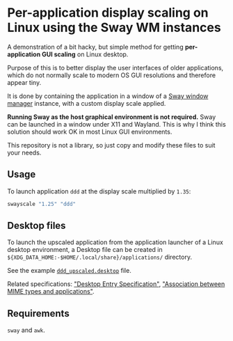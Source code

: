 # Per-application display scaling on Linux using the Sway WM instances

A demonstration of a bit hacky, but simple method for getting **per-application GUI scaling** on Linux desktop.

Purpose of this is to better display the user interfaces of older applications, which do not normally scale to modern OS GUI resolutions and therefore appear tiny.

It is done by containing the application in a window of a [Sway window manager](https://swaywm.org/) instance, with a custom display scale applied.

**Running Sway as the host graphical environment is not required.** Sway can be launched in a window under X11 and Wayland. This is why I think this solution should work OK in most Linux GUI environments.

This repository is not a library, so just copy and modify these files to suit your needs.

## Usage

To launch application `ddd` at the display scale multiplied by `1.35`:

```sh
swayscale "1.25" "ddd"
```

## Desktop files

To launch the upscaled application from the application launcher of a Linux desktop environment, a Desktop file can be created in `${XDG_DATA_HOME:-$HOME/.local/share}/applications/` directory.

See the example [`ddd_upscaled.desktop`](./.local/share/applications/ddd_upscaled.desktop) file.

Related specifications: ["Desktop Entry Specification"](https://specifications.freedesktop.org/desktop-entry-spec/latest/), ["Association between MIME types and applications"](https://specifications.freedesktop.org/mime-apps-spec/latest/).

## Requirements

`sway` and `awk`.
